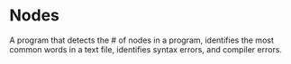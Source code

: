 # Nodes
A program that detects the # of nodes in a program, identifies the most common words in a text file, identifies syntax errors, and compiler errors.

